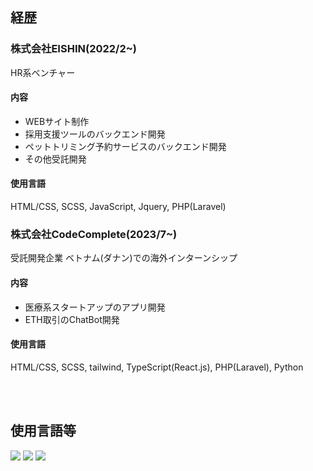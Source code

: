 ## 経歴
### 株式会社EISHIN(2022/2~)
HR系ベンチャー

#### 内容
- WEBサイト制作
- 採用支援ツールのバックエンド開発
- ペットトリミング予約サービスのバックエンド開発
- その他受託開発

#### 使用言語
HTML/CSS, SCSS, JavaScript, Jquery, PHP(Laravel)
<br />

### 株式会社CodeComplete(2023/7~)
受託開発企業
ベトナム(ダナン)での海外インターンシップ

#### 内容
- 医療系スタートアップのアプリ開発
- ETH取引のChatBot開発

#### 使用言語
HTML/CSS, SCSS, tailwind, TypeScript(React.js), PHP(Laravel), Python

<br />
<br />

## 使用言語等
![](http://github-profile-summary-cards.vercel.app/api/cards/profile-details?username=yuta-2001&theme=algolia)
![](http://github-profile-summary-cards.vercel.app/api/cards/repos-per-language?username=yuta-2001&theme=algolia)
![](http://github-profile-summary-cards.vercel.app/api/cards/most-commit-language?username=yuta-2001&theme=algolia)
